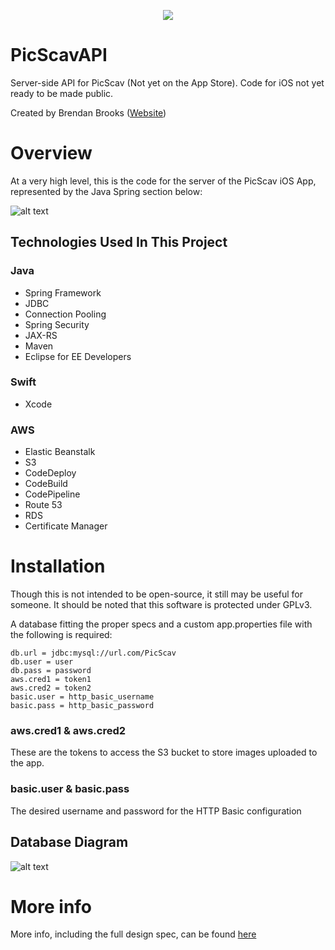 <p align="center">
  <img src="http://www.brendanbrooks.net/wp-content/uploads/2019/03/picscav-logo-main-400.png">
</p>

# PicScavAPI
Server-side API for PicScav (Not yet on the App Store). Code for iOS not yet ready to be made public.

Created by Brendan Brooks ([Website](http://www.brendanbrooks.net/))

# Overview
At a very high level, this is the code for the server of the PicScav iOS App, represented by the Java Spring section below:

![alt text](http://www.brendanbrooks.net/wp-content/uploads/2019/03/LogicalSolution.png "Architecture")

## Technologies Used In This Project
### Java
* Spring Framework
* JDBC
* Connection Pooling
* Spring Security
* JAX-RS
* Maven
* Eclipse for EE Developers
### Swift
* Xcode
### AWS
* Elastic Beanstalk
* S3
* CodeDeploy
* CodeBuild
* CodePipeline
* Route 53
* RDS
* Certificate Manager

# Installation
Though this is not intended to be open-source, it still may be useful for someone. It should be noted that this software is protected under GPLv3. 

A database fitting the proper specs and a custom app.properties file with the following is required:
```
db.url = jdbc:mysql://url.com/PicScav
db.user = user
db.pass = password
aws.cred1 = token1
aws.cred2 = token2
basic.user = http_basic_username
basic.pass = http_basic_password
```
### aws.cred1 & aws.cred2
These are the tokens to access the S3 bucket to store images uploaded to the app.

### basic.user & basic.pass
The desired username and password for the HTTP Basic configuration

## Database Diagram
![alt text](http://www.brendanbrooks.net/wp-content/uploads/2019/03/ER-Diagram.png "Database")

# More info
More info, including the full design spec, can be found [here](http://www.brendanbrooks.net/picscav/)
